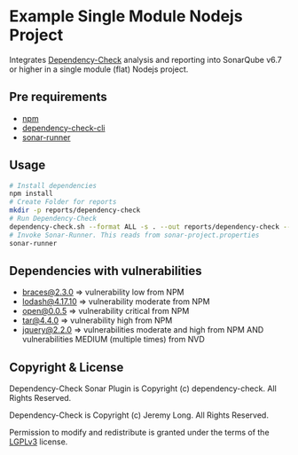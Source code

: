 
Example Single Module Nodejs Project
=====================================

Integrates [Dependency-Check] analysis and reporting into SonarQube v6.7 or higher in a single module (flat) Nodejs project.

Pre requirements
-------------------
 - [npm]
 - [dependency-check-cli]
 - [sonar-runner]

Usage
-------------------

```bash
# Install dependencies
npm install
# Create Folder for reports
mkdir -p reports/dependency-check
# Run Dependency-Check
dependency-check.sh --format ALL -s . --out reports/dependency-check --project "nodejs example"
# Invoke Sonar-Runner. This reads from sonar-project.properties
sonar-runner
```

Dependencies with vulnerabilities
-------------------

 - braces@2.3.0 => vulnerability low from NPM
 - lodash@4.17.10 => vulnerability moderate from NPM
 - open@0.0.5 => vulnerability critical from NPM
 - tar@4.4.0 => vulnerability high from NPM
 - jquery@2.2.0 => vulnerabilities moderate and high from NPM AND vulnerabilities MEDIUM (multiple times) from NVD


Copyright & License
-------------------

Dependency-Check Sonar Plugin is Copyright (c) dependency-check. All Rights Reserved.

Dependency-Check is Copyright (c) Jeremy Long. All Rights Reserved.

Permission to modify and redistribute is granted under the terms of the [LGPLv3] license.

  [LGPLv3]: http://www.gnu.org/licenses/lgpl.txt
  [Dependency-Check]: https://www.owasp.org/index.php/OWASP_Dependency_Check
  [npm]: https://www.npmjs.com/get-npm
  [dependency-check-cli]: https://jeremylong.github.io/DependencyCheck/dependency-check-cli/index.html
  [sonar-runner]: https://docs.sonarqube.org/display/SCAN/Analyzing+with+SonarQube+Scanner
